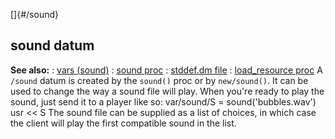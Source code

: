 []{#/sound}
## sound datum
**See also:**
:   [vars (sound)](#/sound/var)
:   [sound proc](#/proc/sound)
:   [stddef.dm file](#/%7B%7Bappendix%7D%7D/stddef%2edm)
:   [load_resource proc](#/proc/load_resource)
A `/sound` datum is created by the `sound()` proc or by `new/sound()`.
It can be used to change the way a sound file will play. When you\'re
ready to play the sound, just send it to a player like so: var/sound/S =
sound(\'bubbles.wav\') usr \<\< S
The sound file can be supplied as a list of choices, in which case the
client will play the first compatible sound in the list.